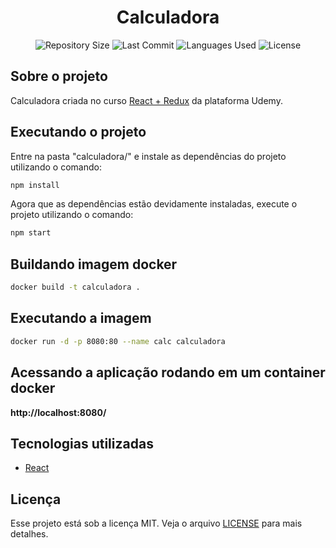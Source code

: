 <h1 align="center">Calculadora</h1>

<p align="center">
  <img src="https://img.shields.io/github/repo-size/guilhermesantoss/calculadora?style=for-the-badge&color=darkblue" alt="Repository Size" />
  <img src="https://img.shields.io/github/last-commit/guilhermesantoss/calculadora?style=for-the-badge&color=darkblue" alt="Last Commit" />
  <img src="https://img.shields.io/github/languages/count/guilhermesantoss/calculadora?style=for-the-badge&color=darkblue" alt="Languages Used" />
  <img src="https://img.shields.io/github/license/guilhermesantoss/calculadora?style=for-the-badge&color=darkblue" alt="License" />
</p>


## Sobre o projeto

Calculadora criada no curso [React + Redux](https://www.udemy.com/course/react-redux-pt/) da plataforma Udemy.

## Executando o projeto

Entre na pasta "calculadora/" e instale as dependências do projeto utilizando o comando:
```bash
npm install
```

Agora que as dependências estão devidamente instaladas, execute o projeto utilizando o comando:
```bash
npm start
```
## Buildando imagem docker
```bash
docker build -t calculadora .
```

## Executando a imagem
```bash
docker run -d -p 8080:80 --name calc calculadora
```

## Acessando a aplicação rodando em um container docker
**http://localhost:8080/**
## Tecnologias utilizadas

* [React](https://reactjs.org/)

## Licença

Esse projeto está sob a licença MIT. Veja o arquivo [LICENSE](LICENSE) para mais detalhes.
